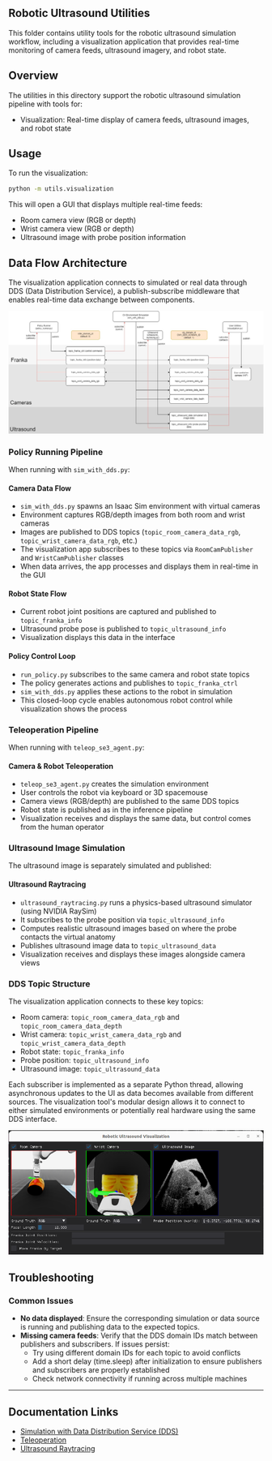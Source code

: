 ## Robotic Ultrasound Utilities
This folder contains utility tools for the robotic ultrasound simulation workflow, including a visualization application that provides real-time monitoring of camera feeds, ultrasound imagery, and robot state.

## Overview
The utilities in this directory support the robotic ultrasound simulation pipeline with tools for:
- Visualization: Real-time display of camera feeds, ultrasound images, and robot state

## Usage

To run the visualization:

```bash
python -m utils.visualization
```

This will open a GUI that displays multiple real-time feeds:
- Room camera view (RGB or depth)
- Wrist camera view (RGB or depth)
- Ultrasound image with probe position information

## Data Flow Architecture
The visualization application connects to simulated or real data through DDS (Data Distribution Service), a publish-subscribe middleware that enables real-time data exchange between components.

![Data Flow Architecture](../../../../docs/source/visualization_dds_domain_topics.jpg)

### Policy Running Pipeline

When running with `sim_with_dds.py`:

#### **Camera Data Flow**
   - `sim_with_dds.py` spawns an Isaac Sim environment with virtual cameras
   - Environment captures RGB/depth images from both room and wrist cameras
   - Images are published to DDS topics (`topic_room_camera_data_rgb`, `topic_wrist_camera_data_rgb`, etc.)
   - The visualization app subscribes to these topics via `RoomCamPublisher` and `WristCamPublisher` classes
   - When data arrives, the app processes and displays them in real-time in the GUI

#### **Robot State Flow**
   - Current robot joint positions are captured and published to `topic_franka_info`
   - Ultrasound probe pose is published to `topic_ultrasound_info`
   - Visualization displays this data in the interface

#### **Policy Control Loop**
   - `run_policy.py` subscribes to the same camera and robot state topics
   - The policy generates actions and publishes to `topic_franka_ctrl`
   - `sim_with_dds.py` applies these actions to the robot in simulation
   - This closed-loop cycle enables autonomous robot control while visualization shows the process

### Teleoperation Pipeline

When running with `teleop_se3_agent.py`:

#### **Camera & Robot Teleoperation**
   - `teleop_se3_agent.py` creates the simulation environment
   - User controls the robot via keyboard or 3D spacemouse
   - Camera views (RGB/depth) are published to the same DDS topics
   - Robot state is published as in the inference pipeline
   - Visualization receives and displays the same data, but control comes from the human operator

### Ultrasound Image Simulation

The ultrasound image is separately simulated and published:

#### **Ultrasound Raytracing**
   - `ultrasound_raytracing.py` runs a physics-based ultrasound simulator (using NVIDIA RaySim)
   - It subscribes to the probe position via `topic_ultrasound_info`
   - Computes realistic ultrasound images based on where the probe contacts the virtual anatomy
   - Publishes ultrasound image data to `topic_ultrasound_data`
   - Visualization receives and displays these images alongside camera views

### DDS Topic Structure

The visualization application connects to these key topics:
- Room camera: `topic_room_camera_data_rgb` and `topic_room_camera_data_depth`
- Wrist camera: `topic_wrist_camera_data_rgb` and `topic_wrist_camera_data_depth`
- Robot state: `topic_franka_info`
- Probe position: `topic_ultrasound_info`
- Ultrasound image: `topic_ultrasound_data`

Each subscriber is implemented as a separate Python thread, allowing asynchronous updates to the UI as data becomes available from different sources. The visualization tool's modular design allows it to connect to either simulated environments or potentially real hardware using the same DDS interface.

![visualization](../../../../docs/source/visualization.png)

## Troubleshooting

### Common Issues
- **No data displayed**: Ensure the corresponding simulation or data source is running and publishing data to the expected topics.
- **Missing camera feeds**: Verify that the DDS domain IDs match between publishers and subscribers. If issues persist:
  - Try using different domain IDs for each topic to avoid conflicts
  - Add a short delay (time.sleep) after initialization to ensure publishers and subscribers are properly established
  - Check network connectivity if running across multiple machines

---

## Documentation Links

- [Simulation with Data Distribution Service (DDS)](../simulation/environments/README.md)
- [Teleoperation](../simulation/environments/teleoperation/README.md)
- [Ultrasound Raytracing](../simulation/examples/README.md)
